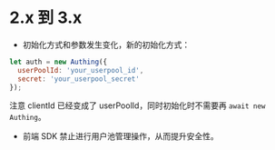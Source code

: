 # 2.x 到 3.x

- 初始化方式和参数发生变化，新的初始化方式：

```js
let auth = new Authing({
  userPoolId: 'your_userpool_id',
  secret: 'your_userpool_secret'
});
```

注意 clientId 已经变成了 userPoolId，同时初始化时不需要再 `await new Authing`。

- 前端 SDK 禁止进行用户池管理操作，从而提升安全性。
